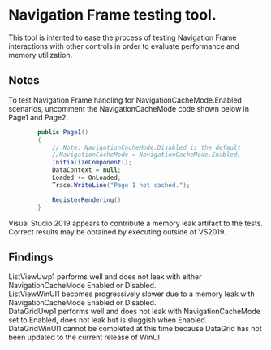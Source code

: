 # Navigation Frame testing tool.

This tool is intented to ease the process of testing Navigation Frame interactions with other controls in order to evaluate performance and memory utilization.

## Notes

To test Navigation Frame handling for NavigationCacheMode.Enabled scenarios, uncomment the NavigationCacheMode code shown below in Page1 and Page2.

```csharp
        public Page1()
        {
            // Note: NavigationCacheMode.Disabled is the default
            //NavigationCacheMode = NavigationCacheMode.Enabled;
            InitializeComponent();
            DataContext = null;
            Loaded += OnLoaded;
            Trace.WriteLine("Page 1 not cached.");

            RegisterRendering();
        }
```

Visual Studio 2019 appears to contribute a memory leak artifact to the tests.  Correct results may be obtained by executing outside of VS2019.

## Findings

ListViewUwp1 performs well and does not leak with either NavigationCacheMode Enabled or Disabled.  
ListViewWinUI1 becomes progressively slower due to a memory leak with NavigationCacheMode Enabled or Disabled.  
DataGridUwp1 performs well and does not leak with NavigationCacheMode set to Enabled, does not leak but is sluggish when Enabled.  
DataGridWinUI1 cannot be completed at this time because DataGrid has not been updated to the current release of WinUI.  


